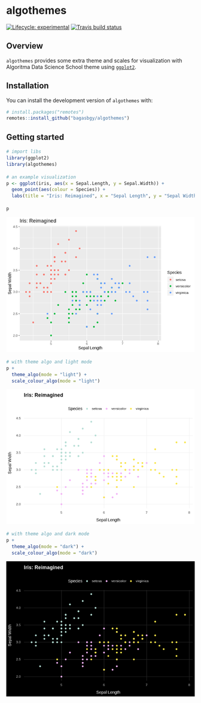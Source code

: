 
<!-- README.md is generated from README.Rmd. Please edit that file -->

# algothemes

<!-- badges: start -->

[![Lifecycle:
experimental](https://img.shields.io/badge/lifecycle-experimental-orange.svg)](https://www.tidyverse.org/lifecycle/#experimental)
[![Travis build
status](https://travis-ci.org/bagasbgy/algothemes.svg?branch=master)](https://travis-ci.org/bagasbgy/algothemes)
<!-- badges: end -->

## Overview

`algothemes` provides some extra theme and scales for visualization with
Algoritma Data Science School theme using
[`ggplot2`](https://ggplot2.tidyverse.org).

## Installation

You can install the development version of `algothemes` with:

``` r
# install.packages("remotes")
remotes::install_github("bagasbgy/algothemes")
```

## Getting started

``` r
# import libs
library(ggplot2)
library(algothemes)

# an example visualization
p <- ggplot(iris, aes(x = Sepal.Length, y = Sepal.Width)) +
  geom_point(aes(colour = Species)) +
  labs(title = "Iris: Reimagined", x = "Sepal Length", y = "Sepal Width")

p
```

![](man/figures/README-unnamed-chunk-3-1.png)<!-- -->

``` r
# with theme algo and light mode
p +
  theme_algo(mode = "light") +
  scale_colour_algo(mode = "light")
```

![](man/figures/README-unnamed-chunk-4-1.png)<!-- -->

``` r
# with theme algo and dark mode
p +
  theme_algo(mode = "dark") +
  scale_colour_algo(mode = "dark")
```

![](man/figures/README-unnamed-chunk-5-1.png)<!-- -->
